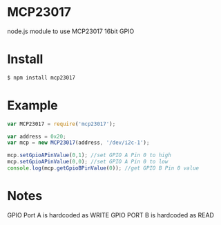MCP23017
=======

node.js module to use MCP23017 16bit GPIO

# Install

````bash
$ npm install mcp23017
````

# Example

```javascript
var MCP23017 = require('mcp23017');

var address = 0x20;
var mcp = new MCP23017(address, '/dev/i2c-1');

mcp.setGpioAPinValue(0,1); //set GPIO A Pin 0 to high
mcp.setGpioAPinValue(0,0); //set GPIO A Pin 0 to low
console.log(mcp.getGpioBPinValue(0)); //get GPIO B Pin 0 value

````

# Notes

GPIO Port A is hardcoded as WRITE
GPIO PORT B is hardcoded as READ